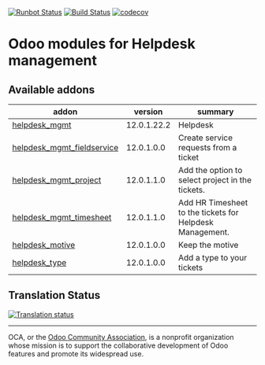 [![Runbot Status](https://runbot.odoo-community.org/runbot/badge/flat/282/12.0.svg)](https://runbot.odoo-community.org/runbot/repo/github-com-oca-helpdesk-282)
[![Build Status](https://travis-ci.com/OCA/helpdesk.svg?branch=12.0)](https://travis-ci.com/OCA/helpdesk)
[![codecov](https://codecov.io/gh/OCA/helpdesk/branch/12.0/graph/badge.svg)](https://codecov.io/gh/OCA/helpdesk)

# Odoo modules for Helpdesk management

[//]: # (addons)

Available addons
----------------
addon | version | summary
--- | --- | ---
[helpdesk_mgmt](helpdesk_mgmt/) | 12.0.1.22.2 | Helpdesk
[helpdesk_mgmt_fieldservice](helpdesk_mgmt_fieldservice/) | 12.0.1.0.0 | Create service requests from a ticket
[helpdesk_mgmt_project](helpdesk_mgmt_project/) | 12.0.1.1.0 | Add the option to select project in the tickets.
[helpdesk_mgmt_timesheet](helpdesk_mgmt_timesheet/) | 12.0.1.1.0 | Add HR Timesheet to the tickets for Helpdesk Management.
[helpdesk_motive](helpdesk_motive/) | 12.0.1.0.0 | Keep the motive
[helpdesk_type](helpdesk_type/) | 12.0.1.0.0 | Add a type to your tickets

[//]: # (end addons)

## Translation Status

[![Translation status](https://translation.odoo-community.org/widgets/helpdesk-12-0/-/multi-auto.svg)](https://translation.odoo-community.org/engage/helpdesk-12-0/?utm_source=widget)

----

OCA, or the [Odoo Community Association](http://odoo-community.org/), is a nonprofit organization whose
mission is to support the collaborative development of Odoo features and
promote its widespread use.
